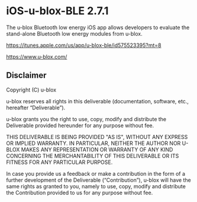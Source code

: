# iOS-u-blox-BLE 2.7.1
The u-blox Bluetooth low energy iOS app allows developers to evaluate the stand-alone Bluetooth low energy modules from u-blox.

https://itunes.apple.com/us/app/u-blox-ble/id575523395?mt=8

https://www.u-blox.com/

## Disclaimer
Copyright (C) u-blox

u-blox reserves all rights in this deliverable (documentation, software, etc., hereafter “Deliverable”).

u-blox grants you the right to use, copy, modify and distribute the Deliverable provided hereunder for any purpose without fee.

THIS DELIVERABLE IS BEING PROVIDED "AS IS", WITHOUT ANY EXPRESS OR IMPLIED WARRANTY. IN PARTICULAR, NEITHER THE AUTHOR NOR U-BLOX MAKES ANY REPRESENTATION OR WARRANTY OF ANY KIND CONCERNING THE MERCHANTABILITY OF THIS DELIVERABLE OR ITS FITNESS FOR ANY PARTICULAR PURPOSE.

In case you provide us a feedback or make a contribution in the form of a further development of the Deliverable (“Contribution”), u-blox will have the same rights as granted to you, namely to use, copy, modify and distribute the Contribution provided to us for any purpose without fee.
